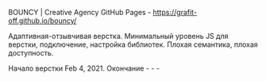 BOUNCY | Creative Agency 
GitHub Pages - https://grafit-off.github.io/bouncy/

Адаптивная-отзывчивая верстка. Минимальный уровень JS для верстки, подключение, настройка библиотек. Плохая семантика, плохая доступность.

Начало верстки Feb 4, 2021.
Окончание - - -
